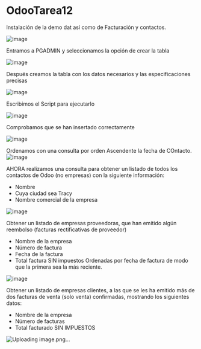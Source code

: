 # OdooTarea12

Instalación de la demo dat así como de Facturación y contactos. 

![image](https://github.com/user-attachments/assets/3fec8395-9f1c-4780-b9f2-9cde2e10993c)

Entramos a PGADMIN y seleccionamos la opción de crear la tabla 

![image](https://github.com/user-attachments/assets/cd8787af-3f10-4bb6-9a9d-5908536ed8e4)

Después creamos la tabla con los datos necesarios y las especificaciones precisas 

![image](https://github.com/user-attachments/assets/eb25a271-c017-4e68-9513-6c282cabf0d9)

Escribimos el Script para ejecutarlo 

![image](https://github.com/user-attachments/assets/4f3550af-3c4e-4c6f-94b2-345ea3c7a1c4)

Comprobamos que se han insertado correctamente 

![image](https://github.com/user-attachments/assets/c0251a8c-330a-498b-b634-321586a652f1)

Ordenamos con una consulta por orden Ascendente la fecha de COntacto. 
![image](https://github.com/user-attachments/assets/5d5efd8b-90ca-4d49-883d-4c94cf44f8c6)

AHORA realizamos una consulta para obtener un listado de todos los contactos de
Odoo (no empresas) con la siguiente información:

- Nombre
- Cuya ciudad sea Tracy
- Nombre comercial de la empresa
  
![image](https://github.com/user-attachments/assets/6da28172-d259-4ac1-83ba-47243df70cd2)

Obtener un listado de empresas proveedoras, que han emitido algún reembolso (facturas rectificativas de proveedor)
- Nombre de la empresa
- Número de factura
- Fecha de la factura
- Total factura SIN impuestos
Ordenadas por fecha de factura de modo que la primera sea la más reciente.

![image](https://github.com/user-attachments/assets/2d49f368-bb1a-4f70-ba14-7911994a1660)

Obtener un listado de empresas clientes, a las que se les
ha emitido más de dos facturas de venta (solo venta) confirmadas, mostrando los
siguientes datos:
- Nombre de la empresa
- Número de facturas 
- Total facturado SIN IMPUESTOS

![Uploading image.png…]()





